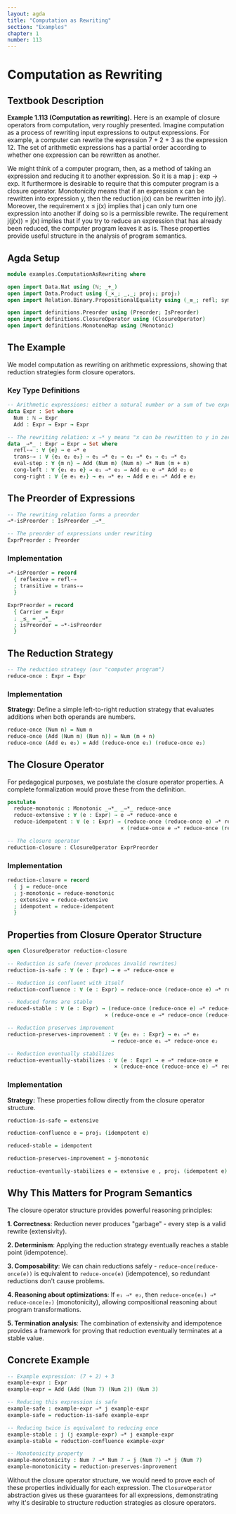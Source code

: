 ```yaml
---
layout: agda
title: "Computation as Rewriting"
section: "Examples"
chapter: 1
number: 113
---
```


# Computation as Rewriting

## Textbook Description

**Example 1.113 (Computation as rewriting).** Here is an example of closure operators from computation, very roughly presented. Imagine computation as a process of rewriting input expressions to output expressions. For example, a computer can rewrite the expression 7 + 2 + 3 as the expression 12. The set of arithmetic expressions has a partial order according to whether one expression can be rewritten as another.

We might think of a computer program, then, as a method of taking an expression and reducing it to another expression. So it is a map j : exp → exp. It furthermore is desirable to require that this computer program is a closure operator. Monotonicity means that if an expression x can be rewritten into expression y, then the reduction j(x) can be rewritten into j(y). Moreover, the requirement x ≤ j(x) implies that j can only turn one expression into another if doing so is a permissible rewrite. The requirement j(j(x)) = j(x) implies that if you try to reduce an expression that has already been reduced, the computer program leaves it as is. These properties provide useful structure in the analysis of program semantics.

## Agda Setup

```agda
module examples.ComputationAsRewriting where

open import Data.Nat using (ℕ; _+_)
open import Data.Product using (_×_; _,_; proj₁; proj₂)
open import Relation.Binary.PropositionalEquality using (_≡_; refl; sym; trans; cong)

open import definitions.Preorder using (Preorder; IsPreorder)
open import definitions.ClosureOperator using (ClosureOperator)
open import definitions.MonotoneMap using (Monotonic)
```

## The Example

We model computation as rewriting on arithmetic expressions, showing that reduction strategies form closure operators.

### Key Type Definitions

```agda
-- Arithmetic expressions: either a natural number or a sum of two expressions
data Expr : Set where
  Num : ℕ → Expr
  Add : Expr → Expr → Expr

-- The rewriting relation: x ⇒* y means "x can be rewritten to y in zero or more steps"
data _⇒*_ : Expr → Expr → Set where
  refl-⇒ : ∀ {e} → e ⇒* e
  trans-⇒ : ∀ {e₁ e₂ e₃} → e₁ ⇒* e₂ → e₂ ⇒* e₃ → e₁ ⇒* e₃
  eval-step : ∀ {m n} → Add (Num m) (Num n) ⇒* Num (m + n)
  cong-left : ∀ {e₁ e₂ e} → e₁ ⇒* e₂ → Add e₁ e ⇒* Add e₂ e
  cong-right : ∀ {e e₁ e₂} → e₁ ⇒* e₂ → Add e e₁ ⇒* Add e e₂
```

## The Preorder of Expressions

```agda
-- The rewriting relation forms a preorder
⇒*-isPreorder : IsPreorder _⇒*_

-- The preorder of expressions under rewriting
ExprPreorder : Preorder
```

### Implementation

```agda
⇒*-isPreorder = record
  { reflexive = refl-⇒
  ; transitive = trans-⇒
  }

ExprPreorder = record
  { Carrier = Expr
  ; _≤_ = _⇒*_
  ; isPreorder = ⇒*-isPreorder
  }
```

## The Reduction Strategy

```agda
-- The reduction strategy (our "computer program")
reduce-once : Expr → Expr
```

### Implementation

**Strategy:** Define a simple left-to-right reduction strategy that evaluates additions when both operands are numbers.

```agda
reduce-once (Num n) = Num n
reduce-once (Add (Num m) (Num n)) = Num (m + n)
reduce-once (Add e₁ e₂) = Add (reduce-once e₁) (reduce-once e₂)
```

## The Closure Operator

For pedagogical purposes, we postulate the closure operator properties. A complete formalization would prove these from the definition.

```agda
postulate
  reduce-monotonic : Monotonic _⇒*_ _⇒*_ reduce-once
  reduce-extensive : ∀ (e : Expr) → e ⇒* reduce-once e
  reduce-idempotent : ∀ (e : Expr) → (reduce-once (reduce-once e) ⇒* reduce-once e)
                                    × (reduce-once e ⇒* reduce-once (reduce-once e))

-- The closure operator
reduction-closure : ClosureOperator ExprPreorder
```

### Implementation

```agda
reduction-closure = record
  { j = reduce-once
  ; j-monotonic = reduce-monotonic
  ; extensive = reduce-extensive
  ; idempotent = reduce-idempotent
  }
```

## Properties from Closure Operator Structure

```agda
open ClosureOperator reduction-closure

-- Reduction is safe (never produces invalid rewrites)
reduction-is-safe : ∀ (e : Expr) → e ⇒* reduce-once e

-- Reduction is confluent with itself
reduction-confluence : ∀ (e : Expr) → reduce-once (reduce-once e) ⇒* reduce-once e

-- Reduced forms are stable
reduced-stable : ∀ (e : Expr) → (reduce-once (reduce-once e) ⇒* reduce-once e)
                               × (reduce-once e ⇒* reduce-once (reduce-once e))

-- Reduction preserves improvement
reduction-preserves-improvement : ∀ {e₁ e₂ : Expr} → e₁ ⇒* e₂
                                 → reduce-once e₁ ⇒* reduce-once e₂

-- Reduction eventually stabilizes
reduction-eventually-stabilizes : ∀ (e : Expr) → e ⇒* reduce-once e
                                  × (reduce-once (reduce-once e) ⇒* reduce-once e)
```

### Implementation

**Strategy:** These properties follow directly from the closure operator structure.

```agda
reduction-is-safe = extensive

reduction-confluence e = proj₁ (idempotent e)

reduced-stable = idempotent

reduction-preserves-improvement = j-monotonic

reduction-eventually-stabilizes e = extensive e , proj₁ (idempotent e)
```

## Why This Matters for Program Semantics

The closure operator structure provides powerful reasoning principles:

**1. Correctness**: Reduction never produces "garbage" - every step is a valid rewrite (extensivity).

**2. Determinism**: Applying the reduction strategy eventually reaches a stable point (idempotence).

**3. Composability**: We can chain reductions safely - `reduce-once(reduce-once(e))` is equivalent to `reduce-once(e)` (idempotence), so redundant reductions don't cause problems.

**4. Reasoning about optimizations**: If `e₁ ⇒* e₂`, then `reduce-once(e₁) ⇒* reduce-once(e₂)` (monotonicity), allowing compositional reasoning about program transformations.

**5. Termination analysis**: The combination of extensivity and idempotence provides a framework for proving that reduction eventually terminates at a stable value.

## Concrete Example

```agda
-- Example expression: (7 + 2) + 3
example-expr : Expr
example-expr = Add (Add (Num 7) (Num 2)) (Num 3)

-- Reducing this expression is safe
example-safe : example-expr ⇒* j example-expr
example-safe = reduction-is-safe example-expr

-- Reducing twice is equivalent to reducing once
example-stable : j (j example-expr) ⇒* j example-expr
example-stable = reduction-confluence example-expr

-- Monotonicity property
example-monotonicity : Num 7 ⇒* Num 7 → j (Num 7) ⇒* j (Num 7)
example-monotonicity = reduction-preserves-improvement
```

Without the closure operator structure, we would need to prove each of these properties individually for each expression. The `ClosureOperator` abstraction gives us these guarantees for all expressions, demonstrating why it's desirable to structure reduction strategies as closure operators.



